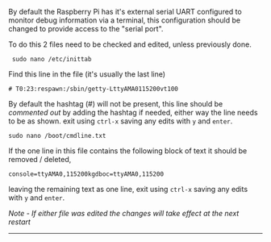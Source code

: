 By default the Raspberry Pi has it's external serial UART configured to monitor debug information via a terminal, this configuration should be changed to provide access to the "serial port".

To do this 2 files need to be checked and edited, unless previously done.

     sudo nano /etc/inittab 

Find this line in the file (it's usually the last line)

    # T0:23:respawn:/sbin/getty-LttyAMA0115200vt100

By default the hashtag (#) will not be present, this line should be *commented out* by adding the hashtag if needed, either way the line needs to be as shown. exit using ` ctrl-x ` saving any edits with ` y ` and ` enter `.

    sudo nano /boot/cmdline.txt

If the one line in this file contains the following block of text it should be removed / deleted,

    console=ttyAMA0,115200kgdboc=ttyAMA0,115200

leaving the remaining text as one line, exit using ` ctrl-x ` saving any edits with ` y ` and ` enter `.

*Note - If either file was edited the changes will take effect at the next restart* 

-----------------------------------------------------------------------------------------------------
